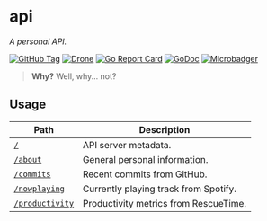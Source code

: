 # api

_A personal API._

[![GitHub Tag][tag-img]][tag]
[![Drone][drone-img]][drone]
[![Go Report Card][grp-img]][grp]
[![GoDoc][godoc-img]][godoc]
[![Microbadger][microbadger-img]][microbadger]

> **Why?** Well, why... not?

## Usage

| Path                                                     | Description                           |
| -------------------------------------------------------- | ------------------------------------- |
| [`/`](https://api.stevenxie.me)                          | API server metadata.                  |
| [`/about`](https://api.stevenxie.me/about)               | General personal information.         |
| [`/commits`](https://api.stevenxie.me/commits)           | Recent commits from GitHub.           |
| [`/nowplaying`](https://api.stevenxie.me/nowplaying)     | Currently playing track from Spotify. |
| [`/productivity`](https://api.stevenxie.me/productivity) | Productivity metrics from RescueTime. |

[tag]: https://github.com/stevenxie/api/releases
[tag-img]: https://img.shields.io/github/tag/stevenxie/api.svg
[drone]: https://ci.stevenxie.me/stevenxie/api
[drone-img]: https://ci.stevenxie.me/api/badges/stevenxie/api/status.svg
[grp]: https://goreportcard.com/report/github.com/stevenxie/api
[grp-img]: https://goreportcard.com/badge/github.com/stevenxie/api
[godoc]: https://godoc.org/github.com/stevenxie/api
[godoc-img]: https://godoc.org/github.com/stevenxie/api?status.svg
[microbadger]: https://microbadger.com/images/stevenxie/api
[microbadger-img]: https://images.microbadger.com/badges/image/stevenxie/api.svg
